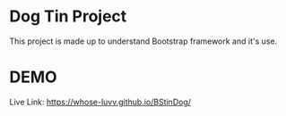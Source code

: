 # Dog Tin Project

This project is made up to understand Bootstrap framework and it's use.

# DEMO
Live Link: https://whose-luvv.github.io/BStinDog/
